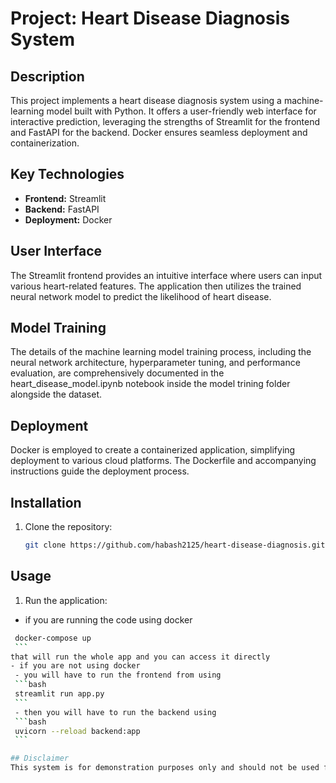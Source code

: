 # Project: Heart Disease Diagnosis System

## Description
This project implements a heart disease diagnosis system using a machine-learning model built with Python. It offers a user-friendly web interface for interactive prediction, leveraging the strengths of Streamlit for the frontend and FastAPI for the backend. Docker ensures seamless deployment and containerization.

## Key Technologies
* **Frontend:** Streamlit
* **Backend:** FastAPI
* **Deployment:** Docker

## User Interface
The Streamlit frontend provides an intuitive interface where users can input various heart-related features. The application then utilizes the trained neural network model to predict the likelihood of heart disease.

## Model Training
The details of the machine learning model training process, including the neural network architecture, hyperparameter tuning, and performance evaluation, are comprehensively documented in the heart_disease_model.ipynb notebook inside the model trining folder alongside the dataset.

## Deployment
Docker is employed to create a containerized application, simplifying deployment to various cloud platforms. The Dockerfile and accompanying instructions guide the deployment process.

## Installation

1. Clone the repository:
    ```bash
    git clone https://github.com/habash2125/heart-disease-diagnosis.git
    ```
    
## Usage

1. Run the application:
  - if you are running the code using docker
   ```bash
    docker-compose up 
    ```
  that will run the whole app and you can access it directly
  - if you are not using docker
    - you will have to run the frontend from using
    ```bash
    streamlit run app.py 
    ```
    - then you will have to run the backend using
    ```bash
    uvicorn --reload backend:app 
    ```

## Disclaimer
This system is for demonstration purposes only and should not be used for actual medical diagnoses. Please consult a qualified medical professional for heart-related concerns.
